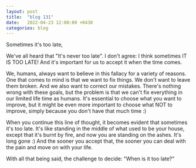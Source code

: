```yaml
---
layout: post
title:  "blog 131"
date:   2022-04-23 12:00:00 +0430
categories: blog
---
```



Sometimes it's too late,

We've all heard that "It's never too late". I don't agree: I think sometimes IT IS TOO LATE! And it's important for us to accept it when the time comes.

We, humans, always want to believe in this fallacy for a variety of reasons. One that comes to mind is that we want to fix things. We don't want to leave them broken. And we also want to correct our mistakes. There's nothing wrong with these goals, but the problem is that we can't fix everything in our limited life time as humans. It's essential to choose what you want to improve, but it might be even more important to choose what NOT to improve, simply because you don't have that much time :)

When you continue this line of thought, it becomes evident that sometimes it's too late. It's like standing in the middle of what used to be your house, except that it's burnt by fire, and now you are standing on the ashes. It's long gone :) And the sooner you accept that, the sooner you can deal with the pain and move on with your life.

With all that being said, the challenge to decide: "When is it too late?"
